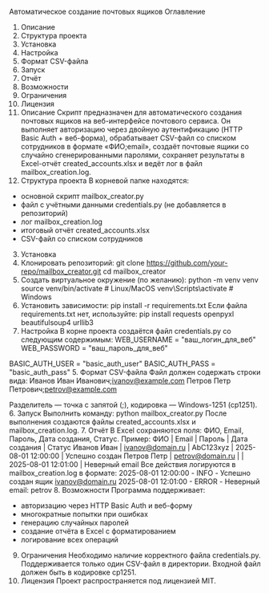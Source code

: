 Автоматическое создание почтовых ящиков
Оглавление
1. Описание
2. Структура проекта
3. Установка
4. Настройка
5. Формат CSV-файла
6. Запуск
7. Отчёт
8. Возможности
9. Ограничения
10. Лицензия
1. Описание
Скрипт предназначен для автоматического создания почтовых ящиков на веб-интерфейсе почтового сервиса. Он выполняет авторизацию через двойную аутентификацию (HTTP Basic Auth + веб-форма), обрабатывает CSV-файл со списком сотрудников в формате «ФИО;email», создаёт почтовые ящики со случайно сгенерированными паролями, сохраняет результаты в Excel-отчёт created_accounts.xlsx и ведёт лог в файл mailbox_creation.log.
2. Структура проекта
В корневой папке находятся:
- основной скрипт mailbox_creator.py
- файл с учётными данными credentials.py (не добавляется в репозиторий)
- лог mailbox_creation.log
- итоговый отчёт created_accounts.xlsx
- CSV-файл со списком сотрудников
3. Установка
1. Клонировать репозиторий:
git clone https://github.com/your-repo/mailbox_creator.git
cd mailbox_creator
2. Создать виртуальное окружение (по желанию):
python -m venv venv
source venv/bin/activate    # Linux/MacOS
venv\Scripts\activate       # Windows
3. Установить зависимости:
pip install -r requirements.txt
Если файла requirements.txt нет, используйте:
pip install requests openpyxl beautifulsoup4 urllib3
4. Настройка
В корне проекта создаётся файл credentials.py со следующим содержимым:
WEB_USERNAME = "ваш_логин_для_веб"
WEB_PASSWORD = "ваш_пароль_для_веб"

BASIC_AUTH_USER = "basic_auth_user"
BASIC_AUTH_PASS = "basic_auth_pass"
5. Формат CSV-файла
Файл должен содержать строки вида:
Иванов Иван Иванович;ivanov@example.com
Петров Петр Петрович;petrov@example.com

Разделитель — точка с запятой (;), кодировка — Windows-1251 (cp1251).
6. Запуск
Выполнить команду:
python mailbox_creator.py
После выполнения создаются файлы created_accounts.xlsx и mailbox_creation.log.
7. Отчёт
В Excel сохраняются поля: ФИО, Email, Пароль, Дата создания, Статус. Пример:
ФИО | Email | Пароль | Дата создания | Статус
Иванов Иван | ivanov@domain.ru | AbC123xyz | 2025-08-01 12:00:00 | Успешно создан
Петров Петр | petrov@domain.ru |           | 2025-08-01 12:01:00 | Неверный email
Все действия логируются в mailbox_creation.log в формате:
2025-08-01 12:00:00 - INFO - Успешно создан ящик ivanov@domain.ru
2025-08-01 12:01:00 - ERROR - Неверный email: petrov
8. Возможности
Программа поддерживает:
- авторизацию через HTTP Basic Auth и веб-форму
- многократные попытки при ошибках
- генерацию случайных паролей
- создание отчёта в Excel с форматированием
- логирование всех операций
9. Ограничения
Необходимо наличие корректного файла credentials.py.
Поддерживается только один CSV-файл в директории.
Входной файл должен быть в кодировке cp1251.
10. Лицензия
Проект распространяется под лицензией MIT.
